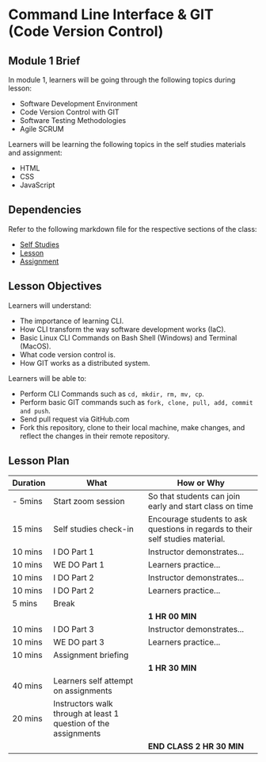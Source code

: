 # Command Line Interface & GIT (Code Version Control)

## Module 1 Brief

In module 1, learners will be going through the following topics during lesson:
- Software Development Environment
- Code Version Control with GIT
- Software Testing Methodologies
- Agile SCRUM

Learners will be learning the following topics in the self studies materials and assignment:
- HTML
- CSS
- JavaScript

## Dependencies

Refer to the following markdown file for the respective sections of the class:
- [Self Studies](./studies.md)
- [Lesson](./lesson.md)
- [Assignment](./assignment.md)

## Lesson Objectives

Learners will understand:
- The importance of learning CLI.
- How CLI transform the way software development works (IaC).
- Basic Linux CLI Commands on Bash Shell (Windows) and Terminal (MacOS).
- What code version control is.
- How GIT works as a distributed system.

Learners will be able to:
- Perform CLI Commands such as `cd, mkdir, rm, mv, cp`.
- Perform basic GIT commands such as `fork, clone, pull, add, commit and push`.
- Send pull request via GitHub.com 
- Fork this repository, clone to their local machine, make changes, and reflect the changes in their remote repository.

## Lesson Plan

|Duration|What|How or Why|
|--------|-----|-------|
|- 5mins |Start zoom session|So that students can join early and start class on time|
|15 mins|Self studies check-in|Encourage students to ask questions in regards to their self studies material.|
|10 mins|I DO Part 1|Instructor demonstrates...|
|10 mins|WE DO Part 1|Learners practice...|
|10 mins|I DO Part 2|Instructor demonstrates...|
|10 mins|I DO Part 2|Learners practice...|
|5 mins| Break||
|||**1 HR 00 MIN**|
|10 mins|I DO Part 3| Instructor demonstrates...|
|10 mins|WE DO part 3| Learners practice...|
|10 mins|Assignment briefing|
|||**1 HR 30 MIN**|
|40 mins|Learners self attempt on assignments|
|20 mins|Instructors walk through at least 1 question of the assignments|
|||**END CLASS 2 HR 30 MIN**|

